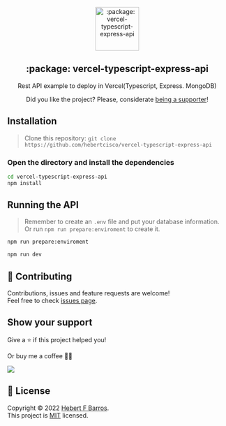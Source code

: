 <p align="center">
 <img width="100px" src="https://raw.githubusercontent.com/microsoft/TypeScript-Website/f407e1ae19e5e990d9901ac8064a32a8cc60edf0/packages/typescriptlang-org/static/branding/ts-logo-512.svg" align="center" alt=":package: vercel-typescript-express-api" />
 <h2 align="center">:package: vercel-typescript-express-api</h2>
 <p align="center">Rest API example to deploy in Vercel(Typescript, Express. MongoDB)</p>
</p>

<p align="center">Did you like the project? Please, considerate <a href="https://www.buymeacoffee.com/hebertcisco">being a supporter</a>!</p>

## Installation

> Clone this repository: `git clone https://github.com/hebertcisco/vercel-typescript-express-api`

### Open the directory and install the dependencies

```bash
cd vercel-typescript-express-api
npm install
```

## Running the API

> Remember to create an `.env` file and put your database information.
> Or run `npm run prepare:enviroment` to create it.

```bash
npm run prepare:enviroment
```

```sh
npm run dev
```

## 🤝 Contributing

Contributions, issues and feature requests are welcome!<br />Feel free to check [issues page](issues).

## Show your support

Give a ⭐️ if this project helped you!

Or buy me a coffee 🙌🏾

<a href="https://www.buymeacoffee.com/hebertcisco">
    <img src="https://img.buymeacoffee.com/button-api/?text=Buy me a coffee&emoji=&slug=hebertcisco&button_colour=FFDD00&font_colour=000000&font_family=Inter&outline_colour=000000&coffee_colour=ffffff" />
</a>

## 📝 License

Copyright © 2022 [Hebert F Barros](https://github.com/hebertcisco).<br />
This project is [MIT](LICENSE) licensed.

